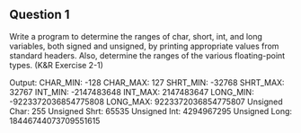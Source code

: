 ## Question 1
Write a program to determine the ranges of char, short, int, and long variables, both signed and unsigned, by printing appropriate values from standard headers. Also, determine the ranges of the various floating-point types. (K&R Exercise 2-1)

Output:
CHAR_MIN: -128
CHAR_MAX: 127
SHRT_MIN: -32768
SHRT_MAX: 32767
INT_MIN: -2147483648
INT_MAX: 2147483647
LONG_MIN: -9223372036854775808
LONG_MAX: 9223372036854775807
Unsigned Char: 255
Unsigned Shrt: 65535
Unsigned Int: 4294967295
Unsigned Long: 18446744073709551615

